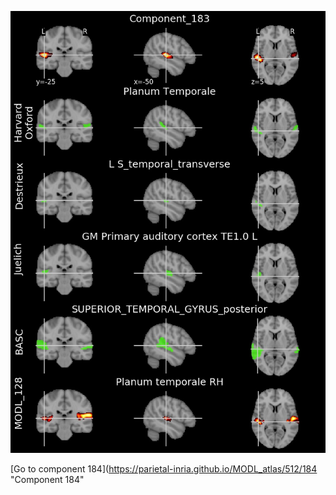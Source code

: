 


![183](preliminary/183.jpg "Component 183")

[Go to component 184](https://parietal-inria.github.io/MODL_atlas/512/184 "Component 184"